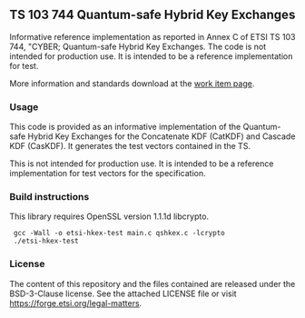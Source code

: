 ## TS 103 744 Quantum-safe Hybrid Key Exchanges ##

 Informative reference implementation as reported in Annex C of ETSI TS 103 744,
 "CYBER; Quantum-safe Hybrid Key Exchanges. The code is not intended for production use.
 It is intended to be a reference implementation for test.
 
 More information and standards download at the [work item page](https://portal.etsi.org/webapp/WorkProgram/Report_WorkItem.asp?WKI_ID=56659). 
 
 ### Usage ###
 
 This code is provided as an informative implementation of the Quantum-safe Hybrid Key Exchanges for the Concatenate 
 KDF (CatKDF) and Cascade KDF (CasKDF).  It generates the test vectors contained in the TS.
 
 This is not intended for production use.  It is intended to be a reference
 implementation for test vectors for the specification.
  
 ### Build instructions ###
 
This library requires OpenSSL version 1.1.1d libcrypto.
 
     gcc -Wall -o etsi-hkex-test main.c qshkex.c -lcrypto
     ./etsi-hkex-test
     
### License ###     
The content of this repository and the files
contained are released under the BSD-3-Clause license.
See the attached LICENSE file or visit https://forge.etsi.org/legal-matters.